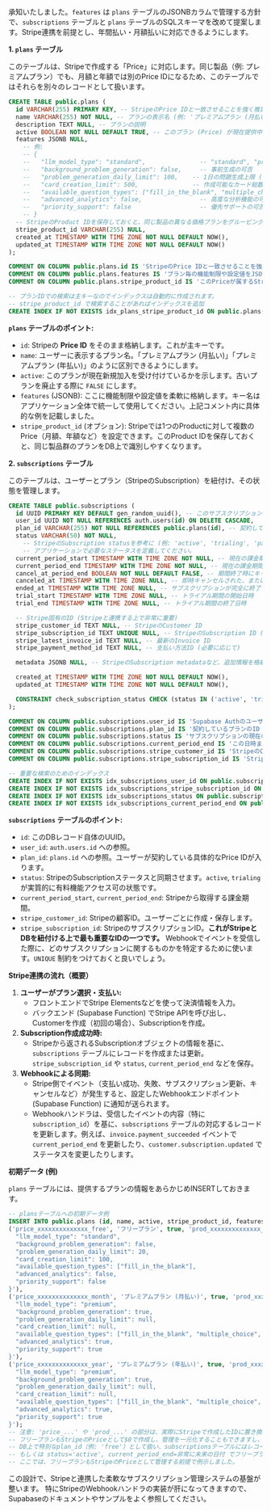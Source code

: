 承知いたしました。`features` は `plans` テーブルのJSONBカラムで管理する方針で、`subscriptions` テーブルと `plans` テーブルのSQLスキーマを改めて提案します。Stripe連携を前提とし、年間払い・月額払いに対応できるようにします。

**1. `plans` テーブル**

このテーブルは、Stripeで作成する「Price」に対応します。同じ製品（例: プレミアムプラン）でも、月額と年額では別のPrice IDになるため、このテーブルではそれらを別々のレコードとして扱います。

```sql
CREATE TABLE public.plans (
  id VARCHAR(255) PRIMARY KEY, -- StripeのPrice IDと一致させることを強く推奨
  name VARCHAR(255) NOT NULL, -- プランの表示名 (例: 'プレミアムプラン (月払い)', 'プレミアムプラン (年払い)')
  description TEXT NULL, -- プランの説明
  active BOOLEAN NOT NULL DEFAULT TRUE, -- このプラン (Price) が現在提供中か/選択可能か
  features JSONB NULL,
    -- 例:
    -- {
    --   "llm_model_type": "standard",               -- "standard", "premium" など
    --   "background_problem_generation": false,     -- 事前生成の可否
    --   "problem_generation_daily_limit": 100,    -- 1日の問題生成上限 (nullなら無制限)
    --   "card_creation_limit": 500,               -- 作成可能なカード総数 (nullなら無制限)
    --   "available_question_types": ["fill_in_the_blank", "multiple_choice"], -- 利用可能な問題形式
    --   "advanced_analytics": false,                -- 高度な分析機能の可否
    --   "priority_support": false                   -- 優先サポートの可否
    -- }
  -- StripeのProduct IDを保存しておくと、同じ製品の異なる価格プランをグルーピングするのに便利 (オプション)
  stripe_product_id VARCHAR(255) NULL,
  created_at TIMESTAMP WITH TIME ZONE NOT NULL DEFAULT NOW(),
  updated_at TIMESTAMP WITH TIME ZONE NOT NULL DEFAULT NOW()
);

COMMENT ON COLUMN public.plans.id IS 'StripeのPrice IDと一致させることを強く推奨します。';
COMMENT ON COLUMN public.plans.features IS 'プラン毎の機能制限や設定値をJSON形式で格納します。キー名はアプリケーションで一貫して使用してください。';
COMMENT ON COLUMN public.plans.stripe_product_id IS 'このPriceが属するStripeのProduct ID。同じ製品の月額・年額プランなどを識別するのに役立ちます。';

-- プランIDでの検索は主キーなのでインデックスは自動的に作成されます。
-- stripe_product_id で検索することがあればインデックスを追加
CREATE INDEX IF NOT EXISTS idx_plans_stripe_product_id ON public.plans(stripe_product_id);
```

**`plans` テーブルのポイント:**

*   `id`: Stripeの **Price ID** をそのまま格納します。これが主キーです。
*   `name`: ユーザーに表示するプラン名。「プレミアムプラン (月払い)」「プレミアムプラン (年払い)」のように区別できるようにします。
*   `active`: このプランが現在新規加入を受け付けているかを示します。古いプランを廃止する際に `FALSE` にします。
*   `features` (JSONB): ここに機能制限や設定値を柔軟に格納します。キー名はアプリケーション全体で統一して使用してください。上記コメント内に具体的な例を記載しました。
*   `stripe_product_id` (オプション): Stripeでは1つのProductに対して複数のPrice（月額、年額など）を設定できます。このProduct IDを保存しておくと、同じ製品群のプランをDB上で識別しやすくなります。

**2. `subscriptions` テーブル**

このテーブルは、ユーザーとプラン（StripeのSubscription）を紐付け、その状態を管理します。

```sql
CREATE TABLE public.subscriptions (
  id UUID PRIMARY KEY DEFAULT gen_random_uuid(), -- このサブスクリプションレコード自体のユニークID
  user_id UUID NOT NULL REFERENCES auth.users(id) ON DELETE CASCADE,
  plan_id VARCHAR(255) NOT NULL REFERENCES public.plans(id), -- 契約しているプラン (StripeのPrice ID)
  status VARCHAR(50) NOT NULL,
    -- StripeのSubscription statusを参考に (例: 'active', 'trialing', 'past_due', 'canceled', 'incomplete', 'incomplete_expired', 'unpaid')
    -- アプリケーションで必要なステータスを定義してください。
  current_period_start TIMESTAMP WITH TIME ZONE NOT NULL, -- 現在の課金期間の開始日時
  current_period_end TIMESTAMP WITH TIME ZONE NOT NULL, -- 現在の課金期間の終了日時 (実質的な有効期限)
  cancel_at_period_end BOOLEAN NOT NULL DEFAULT FALSE, -- 期間終了時にキャンセルがスケジュールされているか
  canceled_at TIMESTAMP WITH TIME ZONE NULL, -- 即時キャンセルされた、またはキャンセル処理が実行された日時
  ended_at TIMESTAMP WITH TIME ZONE NULL, -- サブスクリプションが完全に終了した日時 (例: 期間終了キャンセル後)
  trial_start TIMESTAMP WITH TIME ZONE NULL, -- トライアル期間の開始日時
  trial_end TIMESTAMP WITH TIME ZONE NULL, -- トライアル期間の終了日時

  -- Stripe固有のID (Stripeと連携する上で非常に重要)
  stripe_customer_id TEXT NULL, -- StripeのCustomer ID
  stripe_subscription_id TEXT UNIQUE NULL, -- StripeのSubscription ID (これが実質的なサブスクリプションの主キーとなることが多い)
  stripe_latest_invoice_id TEXT NULL, -- 最新のInvoice ID
  stripe_payment_method_id TEXT NULL, -- 支払い方法ID (必要に応じて)

  metadata JSONB NULL, -- StripeのSubscription metadataなど、追加情報を格納する場合

  created_at TIMESTAMP WITH TIME ZONE NOT NULL DEFAULT NOW(),
  updated_at TIMESTAMP WITH TIME ZONE NOT NULL DEFAULT NOW(),

  CONSTRAINT check_subscription_status CHECK (status IN ('active', 'trialing', 'past_due', 'canceled', 'incomplete', 'incomplete_expired', 'unpaid')) -- 適宜調整
);

COMMENT ON COLUMN public.subscriptions.user_id IS 'Supabase AuthのユーザーID';
COMMENT ON COLUMN public.subscriptions.plan_id IS '契約しているプランのID (plans.idを参照、StripeのPrice ID)';
COMMENT ON COLUMN public.subscriptions.status IS 'サブスクリプションの現在の状態。Stripeのステータスと同期させることが一般的です。';
COMMENT ON COLUMN public.subscriptions.current_period_end IS 'この日時までプランが有効です。';
COMMENT ON COLUMN public.subscriptions.stripe_customer_id IS 'StripeのCustomerオブジェクトのID。';
COMMENT ON COLUMN public.subscriptions.stripe_subscription_id IS 'StripeのSubscriptionオブジェクトのID。Webhookでの紐付けに必須。';

-- 重要な検索のためのインデックス
CREATE INDEX IF NOT EXISTS idx_subscriptions_user_id ON public.subscriptions(user_id);
CREATE INDEX IF NOT EXISTS idx_subscriptions_stripe_subscription_id ON public.subscriptions(stripe_subscription_id);
CREATE INDEX IF NOT EXISTS idx_subscriptions_status ON public.subscriptions(status);
CREATE INDEX IF NOT EXISTS idx_subscriptions_current_period_end ON public.subscriptions(current_period_end);
```

**`subscriptions` テーブルのポイント:**

*   `id`: このDBレコード自体のUUID。
*   `user_id`: `auth.users.id` への参照。
*   `plan_id`: `plans.id` への参照。ユーザーが契約している具体的なPrice IDが入ります。
*   `status`: StripeのSubscriptionステータスと同期させます。`active`, `trialing` が実質的に有料機能アクセス可の状態です。
*   `current_period_start`, `current_period_end`: Stripeから取得する課金期間。
*   `stripe_customer_id`: Stripeの顧客ID。ユーザーごとに作成・保存します。
*   `stripe_subscription_id`: StripeのサブスクリプションID。**これがStripeとDBを紐付ける上で最も重要なIDの一つです。** Webhookでイベントを受信した際に、どのサブスクリプションに関するものかを特定するために使います。`UNIQUE` 制約をつけておくと良いでしょう。

**Stripe連携の流れ（概要）**

1.  **ユーザーがプラン選択・支払い:**
    *   フロントエンドでStripe Elementsなどを使って決済情報を入力。
    *   バックエンド (Supabase Function) でStripe APIを呼び出し、Customerを作成（初回の場合）、Subscriptionを作成。
2.  **Subscription作成成功時:**
    *   Stripeから返されるSubscriptionオブジェクトの情報を基に、`subscriptions` テーブルにレコードを作成または更新。`stripe_subscription_id` や `status`, `current_period_end` などを保存。
3.  **Webhookによる同期:**
    *   Stripe側でイベント（支払い成功、失敗、サブスクリプション更新、キャンセルなど）が発生すると、設定したWebhookエンドポイント (Supabase Function) に通知が送られます。
    *   Webhookハンドラは、受信したイベントの内容（特に `subscription_id`）を基に、`subscriptions` テーブルの対応するレコードを更新します。例えば、`invoice.payment_succeeded` イベントで `current_period_end` を更新したり、`customer.subscription.updated` でステータスを変更したりします。

**初期データ (例)**

`plans` テーブルには、提供するプランの情報をあらかじめINSERTしておきます。

```sql
-- plansテーブルへの初期データ例
INSERT INTO public.plans (id, name, active, stripe_product_id, features) VALUES
('price_xxxxxxxxxxxxxx_free', 'フリープラン', true, 'prod_xxxxxxxxxxxxxx_main', '{
  "llm_model_type": "standard",
  "background_problem_generation": false,
  "problem_generation_daily_limit": 20,
  "card_creation_limit": 100,
  "available_question_types": ["fill_in_the_blank"],
  "advanced_analytics": false,
  "priority_support": false
}'),
('price_xxxxxxxxxxxxxx_month', 'プレミアムプラン (月払い)', true, 'prod_xxxxxxxxxxxxxx_main', '{
  "llm_model_type": "premium",
  "background_problem_generation": true,
  "problem_generation_daily_limit": null,
  "card_creation_limit": null,
  "available_question_types": ["fill_in_the_blank", "multiple_choice", "free_description"],
  "advanced_analytics": true,
  "priority_support": true
}'),
('price_xxxxxxxxxxxxxx_year', 'プレミアムプラン (年払い)', true, 'prod_xxxxxxxxxxxxxx_main', '{
  "llm_model_type": "premium",
  "background_problem_generation": true,
  "problem_generation_daily_limit": null,
  "card_creation_limit": null,
  "available_question_types": ["fill_in_the_blank", "multiple_choice", "free_description"],
  "advanced_analytics": true,
  "priority_support": true
}');
-- 注意: 'price_...' や 'prod_...' の部分は、実際にStripeで作成したIDに置き換えてください。
-- フリープランもStripeのPriceとして$0で作成し、管理を一元化することもできますし、
-- DB上で特別なplan_id（例: 'free'）として扱い、subscriptionsテーブルにはレコードを作成しない、
-- もしくは status='active', current_period_end=非常に未来の日付 でフリープランのレコードを作成するなど、運用方法はいくつか考えられます。
-- ここでは、フリープランもStripeのPriceとして管理する前提で例示しました。
```

この設計で、Stripeと連携した柔軟なサブスクリプション管理システムの基盤が整います。
特にStripeのWebhookハンドラの実装が肝になってきますので、Supabaseのドキュメントやサンプルをよく参照してください。